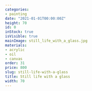 ```yaml
---
categories:
- painting
date: "2021-01-01T00:00:00Z"
height: 70
id: 0
inStock: true
isVisible: true
mainImage: still_life_with_a_glass.jpg
materials:
- acrylic
- oil
- canvas
order: 31
price: 800
slug: still-life-with-a-glass
title: Still life with a glass
width: 70
---
```


